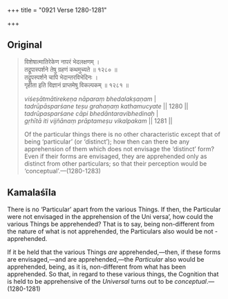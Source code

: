 +++
title = "0921 Verse 1280-1281"

+++
## Original 
>
> विशेषात्मातिरेकेण नापरं भेदलक्षणम् ।  
> तद्रूपास्पर्शने तेषु ग्रहणं कथमुच्यते ॥ १२८० ॥  
> तद्रूपस्पर्शने चापि भेदान्तरविभेदिनः ।  
> गृहीता इति विज्ञानं प्राप्तमेषु विकल्पकम् ॥ १२८१ ॥ 
>
> *viśeṣātmātirekeṇa nāparaṃ bhedalakṣaṇam* \|  
> *tadrūpāsparśane teṣu grahaṇaṃ kathamucyate* \|\| 1280 \|\|  
> *tadrūpasparśane cāpi bhedāntaravibhedinaḥ* \|  
> *gṛhītā iti vijñānaṃ prāptameṣu vikalpakam* \|\| 1281 \|\| 
>
> Of the particular things there is no other characteristic except that of being ‘particular’ (or ‘distinct’); how then can there be any apprehension of them which does not envisage the ‘distinct’ form? Even if their forms are envisaged, they are apprehended only as distinct from other particulars; so that their perception would be ‘conceptual’.—(1280-1283)



## Kamalaśīla

There is no ‘Particular’ apart from the various Things. If then, the Particular were not envisaged in the apprehension of the Uni versa’, how could the various Things be apprehended? That is to say, being non-different from the nature of what is not apprehended, the Particulars also would be not -apprehended.

If it be held that the various Things *are* apprehended,—then, if these forms are envisaged,—and are apprehended,—the *Particular* also would be apprehended, being, as it is, non-different from what has been apprehended. So that, in regard to these various things, the Cognition that is held to be apprehensive of the *Universal* turns out to be *conceptual*.—(1280-1281)


